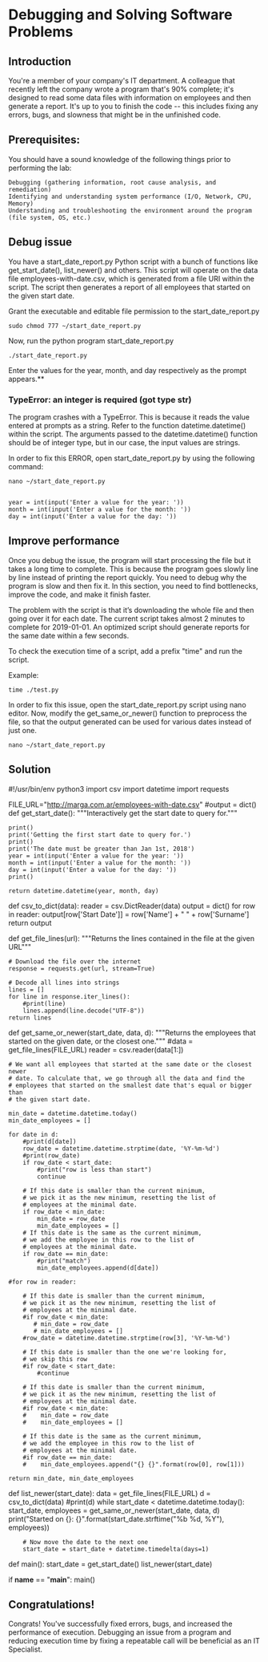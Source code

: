 # Debugging and Solving Software Problems


## Introduction

You're a member of your company's IT department. A colleague that recently left the company wrote a program that's 90% complete; it's designed to read some data files with information on employees and then generate a report. It's up to you to finish the code -- this includes fixing any errors, bugs, and slowness that might be in the unfinished code.


## Prerequisites:

You should have a sound knowledge of the following things prior to performing the lab:

    Debugging (gathering information, root cause analysis, and remediation)
    Identifying and understanding system performance (I/O, Network, CPU, Memory)
    Understanding and troubleshooting the environment around the program (file system, OS, etc.)


## Debug issue

You have a start_date_report.py Python script with a bunch of functions like get_start_date(), list_newer() and others. This script will operate on the data file employees-with-date.csv, which is generated from a file URI within the script. The script then generates a report of all employees that started on the given start date.


Grant the executable and editable file permission to the start_date_report.py

    sudo chmod 777 ~/start_date_report.py

Now, run the python program start_date_report.py

    ./start_date_report.py


Enter the values for the year, month, and day respectively as the prompt appears.**


### TypeError: an integer is required (got type str) 


The program crashes with a TypeError. This is because it reads the value entered at prompts as a string. Refer to the function datetime.datetime() within the script. The arguments passed to the datetime.datetime() function should be of integer type, but in our case, the input values are strings.

In order to fix this ERROR, open start_date_report.py by using the following command:

    nano ~/start_date_report.py


    year = int(input('Enter a value for the year: '))
    month = int(input('Enter a value for the month: '))
    day = int(input('Enter a value for the day: '))



## Improve performance

Once you debug the issue, the program will start processing the file but it takes a long time to complete. This is because the program goes slowly line by line instead of printing the report quickly. You need to debug why the program is slow and then fix it. In this section, you need to find bottlenecks, improve the code, and make it finish faster.

The problem with the script is that it’s downloading the whole file and then going over it for each date. The current script takes almost 2 minutes to complete for 2019-01-01. An optimized script should generate reports for the same date within a few seconds.


To check the execution time of a script, add a prefix "time" and run the script.

Example:

    time ./test.py


In order to fix this issue, open the start_date_report.py script using nano editor. Now, modify the get_same_or_newer() function to preprocess the file, so that the output generated can be used for various dates instead of just one.

    nano ~/start_date_report.py


## Solution 

#!/usr/bin/env python3
import csv
import datetime
import requests

FILE_URL="http://marga.com.ar/employees-with-date.csv"
#output = dict()
def get_start_date():
    """Interactively get the start date to query for."""

    print()
    print('Getting the first start date to query for.')
    print()
    print('The date must be greater than Jan 1st, 2018')
    year = int(input('Enter a value for the year: '))
    month = int(input('Enter a value for the month: '))
    day = int(input('Enter a value for the day: '))
    print()

    return datetime.datetime(year, month, day)

def csv_to_dict(data):
    reader = csv.DictReader(data)
    output = dict()
    for row in reader:
        output[row['Start Date']] = row['Name'] +  " " + row['Surname']
    return output

def get_file_lines(url):
    """Returns the lines contained in the file at the given URL"""

    # Download the file over the internet
    response = requests.get(url, stream=True)

    # Decode all lines into strings
    lines = []
    for line in response.iter_lines():
        #print(line)
        lines.append(line.decode("UTF-8"))
    return lines

def get_same_or_newer(start_date, data, d):
    """Returns the employees that started on the given date, or the closest one."""
    #data = get_file_lines(FILE_URL)
    reader = csv.reader(data[1:])

    # We want all employees that started at the same date or the closest newer
    # date. To calculate that, we go through all the data and find the
    # employees that started on the smallest date that's equal or bigger than
    # the given start date.

    min_date = datetime.datetime.today()
    min_date_employees = []

    for date in d:
        #print(d[date])
        row_date = datetime.datetime.strptime(date, '%Y-%m-%d')
        #print(row_date)
        if row_date < start_date:
            #print("row is less than start")
            continue

        # If this date is smaller than the current minimum,
        # we pick it as the new minimum, resetting the list of
        # employees at the minimal date.
        if row_date < min_date:
            min_date = row_date
            min_date_employees = []
        # If this date is the same as the current minimum,
        # we add the employee in this row to the list of
        # employees at the minimal date.
        if row_date == min_date:
            #print("match")
            min_date_employees.append(d[date])

    #for row in reader: 

        # If this date is smaller than the current minimum,
        # we pick it as the new minimum, resetting the list of
        # employees at the minimal date.
        #if row_date < min_date:
           # min_date = row_date
           # min_date_employees = []
        #row_date = datetime.datetime.strptime(row[3], '%Y-%m-%d')

        # If this date is smaller than the one we're looking for,
        # we skip this row
        #if row_date < start_date:
            #continue

        # If this date is smaller than the current minimum,
        # we pick it as the new minimum, resetting the list of
        # employees at the minimal date.
        #if row_date < min_date:
        #    min_date = row_date
        #    min_date_employees = []

        # If this date is the same as the current minimum,
        # we add the employee in this row to the list of
        # employees at the minimal date.
        #if row_date == min_date:
        #    min_date_employees.append("{} {}".format(row[0], row[1]))

    return min_date, min_date_employees





def list_newer(start_date):
    data = get_file_lines(FILE_URL)
    d = csv_to_dict(data)
    #print(d)
    while start_date < datetime.datetime.today():
        start_date, employees = get_same_or_newer(start_date, data, d)
        print("Started on {}: {}".format(start_date.strftime("%b %d, %Y"), employees))

        # Now move the date to the next one
        start_date = start_date + datetime.timedelta(days=1)

def main():
    start_date = get_start_date()
    list_newer(start_date)

if __name__ == "__main__":
    main()



## Congratulations!

Congrats! You've successfully fixed errors, bugs, and increased the performance of execution. Debugging an issue from a program and reducing execution time by fixing a repeatable call will be beneficial as an IT Specialist.